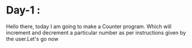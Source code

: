 
# Day-1 :
Hello there, today I am going to make a Counter program. Which will increment and decrement a particular number as per instructions given by the user.Let's go now